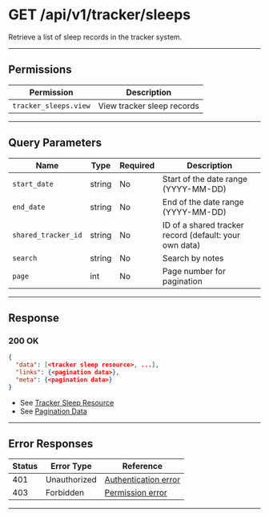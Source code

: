 # GET /api/v1/tracker/sleeps

Retrieve a list of sleep records in the tracker system.


---

## Permissions
| Permission             | Description                |
|------------------------|----------------------------|
| `tracker_sleeps.view`  | View tracker sleep records |

---

## Query Parameters
| Name                | Type    | Required | Description                                                      |
|---------------------|---------|----------|------------------------------------------------------------------|
| `start_date`        | string  | No       | Start of the date range (YYYY-MM-DD)                             |
| `end_date`          | string  | No       | End of the date range (YYYY-MM-DD)                               |
| `shared_tracker_id`| string | No       | ID of a shared tracker record (default: your own data)         |
| `search`            | string  | No       | Search by notes                                                  |
| `page`              | int     | No       | Page number for pagination                                       |

---

## Response

### 200 OK
```json
{
  "data": [<tracker sleep resource>, ...],
  "links": {<pagination data>},
  "meta": {<pagination data>}
}
```
- See [Tracker Sleep Resource](tracker_sleep_resource.md)
- See [Pagination Data](../../_globals/pagination-data.md)

---

## Error Responses
| Status | Error Type         | Reference                                                      |
|--------|--------------------|----------------------------------------------------------------|
| 401    | Unauthorized       | [Authentication error](../../_globals/authentication-errors.md) |
| 403    | Forbidden          | [Permission error](../../_globals/permission-errors.md)         |

---
